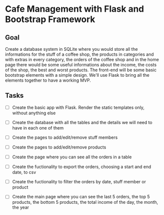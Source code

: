 # Cafe Management with Flask and Bootstrap Framework

## Goal

Create a database system in SQLite where you would store all the informations for the stuff of a coffee shop, the products in categories and with extras in every category, the orders of the coffee shop and in the home page there would be some useful informations about the income, the costs of the shop, the best and worst products. The front-end will be some basic bootstrap elements with a simple design. We'll use Flask to bring all the elements together to have a working MVP.

## Tasks

- [ ] Create the basic app with Flask. Render the static templates only, without anything else

- [ ] Create the database with all the tables and the details we will need to have in each one of them

- [ ] Create the pages to add/edit/remove stuff members

- [ ] Create the pages to add/edit/remove products

- [ ] Create the page where you can see all the orders in a table

- [ ] Create the fuctionality to export the orders, choosing a start and end date, to csv

- [ ] Create the fuctionality to filter the orders by date, stuff member or product

- [ ] Create the main page where you can see the last 5 orders, the top 5 products, the bottom 5 products, the total income of the day, the month, the year
